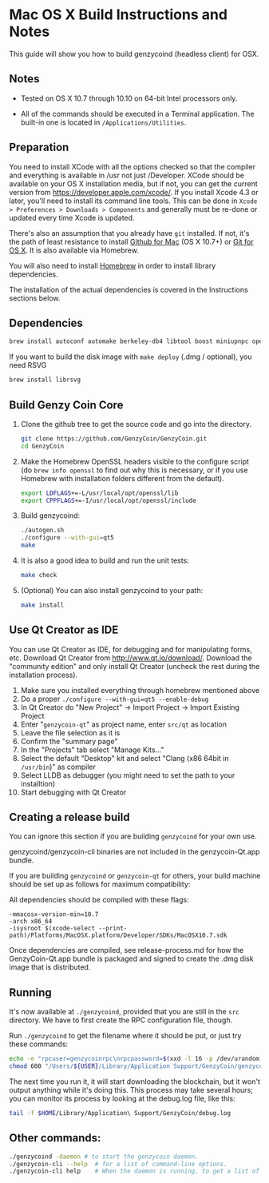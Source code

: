 # Mac OS X Build Instructions and Notes

This guide will show you how to build genzycoind (headless client) for OSX.

## Notes

* Tested on OS X 10.7 through 10.10 on 64-bit Intel processors only.

* All of the commands should be executed in a Terminal application. The built-in one is located in `/Applications/Utilities`.

## Preparation

You need to install XCode with all the options checked so that the compiler
and everything is available in /usr not just /Developer. XCode should be
available on your OS X installation media, but if not, you can get the
current version from <https://developer.apple.com/xcode/>. If you install
Xcode 4.3 or later, you'll need to install its command line tools. This can
be done in `Xcode > Preferences > Downloads > Components` and generally must
be re-done or updated every time Xcode is updated.

There's also an assumption that you already have `git` installed. If
not, it's the path of least resistance to install [Github for Mac](https://mac.github.com/)
(OS X 10.7+) or
[Git for OS X](https://code.google.com/p/git-osx-installer/). It is also
available via Homebrew.

You will also need to install [Homebrew](http://brew.sh) in order to install library
dependencies.

The installation of the actual dependencies is covered in the Instructions
sections below.

## Dependencies

```bash
brew install autoconf automake berkeley-db4 libtool boost miniupnpc openssl pkg-config protobuf qt5 zmq libevent
```

If you want to build the disk image with `make deploy` (.dmg / optional), you need RSVG

```bash
brew install librsvg
```

## Build Genzy Coin Core

1. Clone the github tree to get the source code and go into the directory.

    ```bash
    git clone https://github.com/GenzyCoin/GenzyCoin.git
    cd GenzyCoin
    ```

2. Make the Homebrew OpenSSL headers visible to the configure script  (do `brew info openssl` to find out why this is necessary, or if you use Homebrew with installation folders different from the default).

    ```bash
    export LDFLAGS+=-L/usr/local/opt/openssl/lib
    export CPPFLAGS+=-I/usr/local/opt/openssl/include
    ```

3. Build genzycoind:

    ```bash
    ./autogen.sh
    ./configure --with-gui=qt5
    make
    ```

4. It is also a good idea to build and run the unit tests:

    ```bash
    make check
    ```

5. (Optional) You can also install genzycoind to your path:

    ```bash
    make install
    ```

## Use Qt Creator as IDE

You can use Qt Creator as IDE, for debugging and for manipulating forms, etc.
Download Qt Creator from <http://www.qt.io/download/>. Download the "community edition" and only install Qt Creator (uncheck the rest during the installation process).

1. Make sure you installed everything through homebrew mentioned above
2. Do a proper `./configure --with-gui=qt5 --enable-debug`
3. In Qt Creator do "New Project" -> Import Project -> Import Existing Project
4. Enter "`genzycoin-qt`" as project name, enter `src/qt` as location
5. Leave the file selection as it is
6. Confirm the "summary page"
7. In the "Projects" tab select "Manage Kits..."
8. Select the default "Desktop" kit and select "Clang (x86 64bit in `/usr/bin`)" as compiler
9. Select LLDB as debugger (you might need to set the path to your installtion)
10. Start debugging with Qt Creator

## Creating a release build

You can ignore this section if you are building `genzycoind` for your own use.

genzycoind/genzycoin-cli binaries are not included in the genzycoin-Qt.app bundle.

If you are building `genzycoind` or `genzycoin-qt` for others, your build machine should be set up
as follows for maximum compatibility:

All dependencies should be compiled with these flags:

```
-mmacosx-version-min=10.7
-arch x86_64
-isysroot $(xcode-select --print-path)/Platforms/MacOSX.platform/Developer/SDKs/MacOSX10.7.sdk
```

Once dependencies are compiled, see release-process.md for how the GenzyCoin-Qt.app
bundle is packaged and signed to create the .dmg disk image that is distributed.

## Running

It's now available at `./genzycoind`, provided that you are still in the `src`
directory. We have to first create the RPC configuration file, though.

Run `./genzycoind` to get the filename where it should be put, or just try these
commands:

```bash
echo -e "rpcuser=genzycoinrpc\nrpcpassword=$(xxd -l 16 -p /dev/urandom)" > "/Users/${USER}/Library/Application Support/GenzyCoin/genzycoin.conf"
chmod 600 "/Users/${USER}/Library/Application Support/GenzyCoin/genzycoin.conf"
```

The next time you run it, it will start downloading the blockchain, but it won't
output anything while it's doing this. This process may take several hours;
you can monitor its process by looking at the debug.log file, like this:

```bash
tail -f $HOME/Library/Application\ Support/GenzyCoin/debug.log
```

## Other commands:

```bash
./genzycoind -daemon # to start the genzycoin daemon.
./genzycoin-cli --help  # for a list of command-line options.
./genzycoin-cli help    # When the daemon is running, to get a list of RPC commands
```

